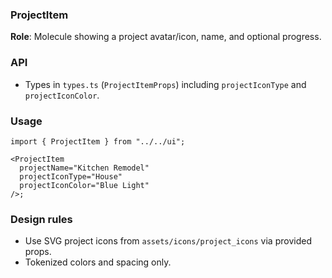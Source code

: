 ### ProjectItem

**Role**: Molecule showing a project avatar/icon, name, and optional progress.

### API

- Types in `types.ts` (`ProjectItemProps`) including `projectIconType` and `projectIconColor`.

### Usage

```tsx
import { ProjectItem } from "../../ui";

<ProjectItem
  projectName="Kitchen Remodel"
  projectIconType="House"
  projectIconColor="Blue Light"
/>;
```

### Design rules

- Use SVG project icons from `assets/icons/project_icons` via provided props.
- Tokenized colors and spacing only.
